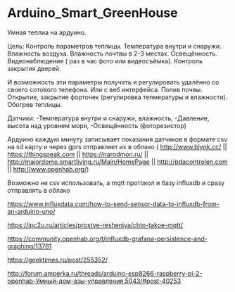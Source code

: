 # Arduino_Smart_GreenHouse
Умная теплиа на ардуино.

Цель:
Контроль параметров теплицы. Температура внутри и снаружи. Влажность воздуха. Влажность почтвы в 2-3 местах. Освещённость. Видеонаблюдение ( раз в час фото или видеосъёмка). Контроль закрытия дверей.

И возможность эти параметры получать и регулировать удалённо со своего сотового телефона. Или с веб интерфейса. Полив почвы. Открытие, закрытие форточек (регулировка тепмературы и влажности). Обогрев теплицы. 

Датчики:
-Температура внутри и снаружи, влажность, 
-Давление, высота над уровнем моря,
-Освещённость (фоторезистор)

Ардуино каждую минуту записывает показания датчиков  в формате csv на sd карту и через gprs отправляет их в облако ( http://www.blynk.cc/ || https://thingspeak.com || https://narodmon.ru/ || http://majordomo.smartliving.ru/Main/HomePage || http://pdacontrolen.com || http://www.openhab.org/)

Возможно не csv использовать, а mqtt  протокол и базу influxdb и сразу отправлять в облако

https://www.influxdata.com/how-to-send-sensor-data-to-influxdb-from-an-arduino-uno/

https://ipc2u.ru/articles/prostye-resheniya/chto-takoe-mqtt/

https://community.openhab.org/t/influxdb-grafana-persistence-and-graphing/13761

https://geektimes.ru/post/255352/

http://forum.amperka.ru/threads/arduino-esp8266-raspberry-pi-2-openhab-Умный-дом-азы-управления.5043/#post-40253
